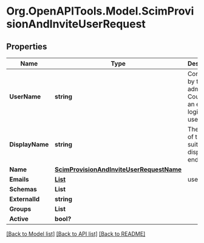 # Org.OpenAPITools.Model.ScimProvisionAndInviteUserRequest

## Properties

Name | Type | Description | Notes
------------ | ------------- | ------------- | -------------
**UserName** | **string** | Configured by the admin. Could be an email, login, or username | 
**DisplayName** | **string** | The name of the user, suitable for display to end-users | [optional] 
**Name** | [**ScimProvisionAndInviteUserRequestName**](ScimProvisionAndInviteUserRequestName.md) |  | 
**Emails** | [**List<ScimProvisionAndInviteUserRequestEmailsInner>**](ScimProvisionAndInviteUserRequestEmailsInner.md) | user emails | 
**Schemas** | **List<string>** |  | [optional] 
**ExternalId** | **string** |  | [optional] 
**Groups** | **List<string>** |  | [optional] 
**Active** | **bool?** |  | [optional] 

[[Back to Model list]](../README.md#documentation-for-models) [[Back to API list]](../README.md#documentation-for-api-endpoints) [[Back to README]](../README.md)


